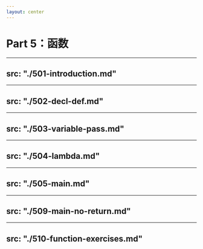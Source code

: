 ```yaml
---
layout: center
---
```


# Part 5：函数

---
src: "./501-introduction.md"
---

---
src: "./502-decl-def.md"
---

---
src: "./503-variable-pass.md"
---

---
src: "./504-lambda.md"
---

---
src: "./505-main.md"
---

---
src: "./509-main-no-return.md"
---

---
src: "./510-function-exercises.md"
---